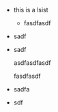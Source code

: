 *   this is a lsist
    *   fasdfasdf

*   sadf

*   sadf

    asdfasdfasdf

    fasdfasdf

*   sadfa

*   sdf
